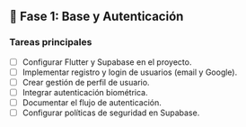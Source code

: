 ## 🚦 Fase 1: Base y Autenticación

### Tareas principales

- [ ] Configurar Flutter y Supabase en el proyecto.
- [ ] Implementar registro y login de usuarios (email y Google).
- [ ] Crear gestión de perfil de usuario.
- [ ] Integrar autenticación biométrica.
- [ ] Documentar el flujo de autenticación.
- [ ] Configurar políticas de seguridad en Supabase.
